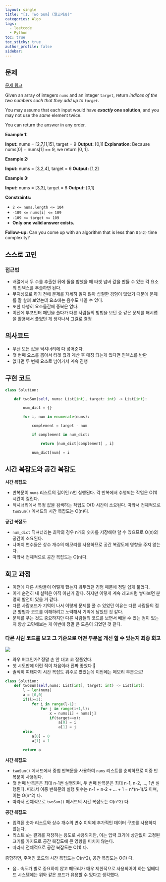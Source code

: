 ```yaml
---
layout: single
title: "[1. Two Sum] (알고리즘)"
categories: Algo
tags:
  - leetcode
  - Python
toc: true
toc_sticky: true
author_profile: false
sidebar:
---
```

## 문제

[문제 링크](https://leetcode.com/problems/two-sum/?envType=study-plan-v2&envId=top-interview-150)

Given an array of integers `nums` and an integer `target`, return _indices of the two numbers such that they add up to `target`_.

You may assume that each input would have **_exactly_ one solution**, and you may not use the _same_ element twice.

You can return the answer in any order.

**Example 1:**

**Input:** nums = [2,7,11,15], target = 9
**Output:** [0,1]
**Explanation:** Because nums[0] + nums[1] == 9, we return [0, 1].

**Example 2:**

**Input:** nums = [3,2,4], target = 6
**Output:** [1,2]

**Example 3:**

**Input:** nums = [3,3], target = 6
**Output:** [0,1]

**Constraints:**

- `2 <= nums.length <= 104`
- `-109 <= nums[i] <= 109`
- `-109 <= target <= 109`
- **Only one valid answer exists.**

**Follow-up:** Can you come up with an algorithm that is less than `O(n2)` time complexity?


## 스스로 고민

### 접근법

- 배열에서 두 수를 추출한 뒤에 둘을 합했을 때 타겟 넘버 값을 만들 수 있는 각 요소의 인덱스를 추출하면 된다.
- 무지성으로 하기 전에 문제를 자세히 읽지 않아 삽질한 경험이 많았기 때문에 문제를 잘 살펴 보았는데 요소에는 음수도 나올 수 있다.
- 또한 다행히 요소들간에 중복은 없다.
- 이전에 투포인터 패턴을 풀다가 다른 사람들의 방법을 보던 중 같은 문제를 해시맵을 활용해서 풀었던 게 생각나서 그걸로 결정

## 의사코드

- 우선 모든 값을 딕셔너리에 다 넣어준다.
- 첫 번째 요소를 뽑아서 타겟 값과 계산 후 매칭 되는게 있다면 인덱스를 반환
- 없다면 두 번째 요소로 넘어가서 계속 진행

## 구현 코드

```python
class Solution:

    def twoSum(self, nums: List[int], target: int) -> List[int]:

        num_dict = {}

        for i, num in enumerate(nums):

            complement = target - num

            if complement in num_dict:

                return [num_dict[complement] , i]

            num_dict[num] = i
```

## 시간 복잡도와 공간 복잡도

**시간 복잡도**:

- 반복문이 `nums` 리스트의 길이인 n번 실행된다. 각 반복에서 수행되는 작업은 O(1) 시간이 걸린다.
- 딕셔너리에서 특정 값을 검색하는 작업도 O(1) 시간이 소요된다. 따라서 전체적으로 `twoSum()` 메서드의 시간 복잡도는 O(n)다.

**공간 복잡도**:

- `num_dict` 딕셔너리는 최악의 경우 n개의 숫자를 저장해야 할 수 있으므로 O(n)의 공간이 소요된다.
- 나머지 변수들은 상수 개수의 메모리를 사용하므로 공간 복잡도에 영향을 주지 않는다.
- 따라서 전체적으로 공간 복잡도는 O(n)다.

## 회고 과정

- 이전에 다른 사람들이 어떻게 했는지 봐두었던 경험 때문에 정말 쉽게 풀었다.
- 이게 순전히 내 실력은 아직 아닌거 같다. 하지만 이렇게 계속 레고처럼 쌓다보면 분명히 발전이 있을 거 같다. 
- 다른 사람코드가 기억이 나서 이렇게 문제를 풀 수 있었던 이유는 다른 사람들의 접근 방법과 코드를 이해하려고 노력해서 기억에 남았던 것 같다.
- 문제를 푸는 것도 중요하지만 다른 사람들의 코드를 보면서 배울 수 있는 점이 있는지 항상 고민해보는 게 이번에 정말 큰 도움이 되었던 것 같다.
### 다른 사람 코드를 보고 그 기준으로 어떤 부분을 개선 할 수 있는지 최종 회고

![](https://i.imgur.com/80yi1Np.png)

- 와우 버그인가? 정말 손 안 대고 코 잘풀었다.
- 첫 시도만에 이런 적이 처음이라 진짜 좋았다 🥳
- 솔직히 여태까지 시간 복잡도 위주로 봤었는데 이번에는 메모리 부분으로!

```python
class Solution:
    def twoSum(self,nums: List[int], target: int) -> List[int]:
        l = len(nums)
        a = [0,0]
        if(l>=3):
            for i in range(l-1):
                for j in range(i+1,l):
                    x = nums[i] + nums[j]
                    if(target==x):
                        a[0] = i
                        a[1] = j
        else:
            a[0] = 0
            a[1] = 1    

        return a    
```

**시간 복잡도**:

- `twoSum()` 메서드에서 중첩 반복문을 사용하여 `nums` 리스트를 순회하므로 이중 반복문이 사용된다.
- 첫 번째 반복문은 최대 n-1번 실행되며, 두 번째 반복문은 최대 n-1, n-2, ..., 1번 실행된다. 따라서 이중 반복문의 실행 횟수는 n-1 + n-2 + ... + 1 = n*(n-1)/2 이며, 이는 O(n^2) 다.
- 따라서 전체적으로 `twoSum()` 메서드의 시간 복잡도는 O(n^2) 다.

**공간 복잡도**:

- 입력된 숫자 리스트와 상수 개수의 변수 이외에 추가적인 데이터 구조를 사용하지 않는다.
- 리스트 `a`는 결과를 저장하는 용도로 사용되지만, 이는 입력 크기에 상관없이 고정된 크기를 가지므로 공간 복잡도에 큰 영향을 미치지 않는다.
- 따라서 전체적으로 공간 복잡도는 O(1) 다.

종합하면, 주어진 코드의 시간 복잡도는 O(n^2), 공간 복잡도는 O(1) 다. 

- 음.. 속도가 별로 중요하지 않고 메모리가 매우 제한적으로 사용되어야 하는 임베디드 시스템에는 위와 같은 코드가 유용할 수 있다고 생각했다.